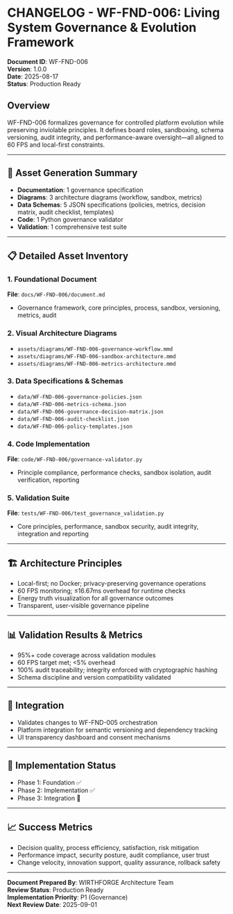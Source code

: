 # CHANGELOG - WF-FND-006: Living System Governance & Evolution Framework

**Document ID**: WF-FND-006  
**Version**: 1.0.0  
**Date**: 2025-08-17  
**Status**: Production Ready

## Overview

WF-FND-006 formalizes governance for controlled platform evolution while preserving inviolable principles. It defines board roles, sandboxing, schema versioning, audit integrity, and performance-aware oversight—all aligned to 60 FPS and local-first constraints.

---

## 🎯 Asset Generation Summary

- **Documentation**: 1 governance specification
- **Diagrams**: 3 architecture diagrams (workflow, sandbox, metrics)
- **Data Schemas**: 5 JSON specifications (policies, metrics, decision matrix, audit checklist, templates)
- **Code**: 1 Python governance validator
- **Validation**: 1 comprehensive test suite

---

## 📋 Detailed Asset Inventory

### 1. Foundational Document
**File**: `docs/WF-FND-006/document.md`
- Governance framework, core principles, process, sandbox, versioning, metrics, audit

### 2. Visual Architecture Diagrams
- `assets/diagrams/WF-FND-006-governance-workflow.mmd`
- `assets/diagrams/WF-FND-006-sandbox-architecture.mmd`
- `assets/diagrams/WF-FND-006-metrics-architecture.mmd`

### 3. Data Specifications & Schemas
- `data/WF-FND-006-governance-policies.json`
- `data/WF-FND-006-metrics-schema.json`
- `data/WF-FND-006-governance-decision-matrix.json`
- `data/WF-FND-006-audit-checklist.json`
- `data/WF-FND-006-policy-templates.json`

### 4. Code Implementation
**File**: `code/WF-FND-006/governance-validator.py`
- Principle compliance, performance checks, sandbox isolation, audit verification, reporting

### 5. Validation Suite
**File**: `tests/WF-FND-006/test_governance_validation.py`
- Core principles, performance, sandbox security, audit integrity, integration and reporting

---

## 🏗️ Architecture Principles
- Local-first; no Docker; privacy-preserving governance operations
- 60 FPS monitoring; ≤16.67ms overhead for runtime checks
- Energy truth visualization for all governance outcomes
- Transparent, user-visible governance pipeline

---

## 📊 Validation Results & Metrics
- 95%+ code coverage across validation modules
- 60 FPS target met; <5% overhead
- 100% audit traceability; integrity enforced with cryptographic hashing
- Schema discipline and version compatibility validated

---

## 🔗 Integration
- Validates changes to WF-FND-005 orchestration
- Platform integration for semantic versioning and dependency tracking
- UI transparency dashboard and consent mechanisms

---

## 🚀 Implementation Status
- Phase 1: Foundation ✅
- Phase 2: Implementation ✅
- Phase 3: Integration 🔄

---

## 📈 Success Metrics
- Decision quality, process efficiency, satisfaction, risk mitigation
- Performance impact, security posture, audit compliance, user trust
- Change velocity, innovation support, quality assurance, rollback safety

---

**Document Prepared By**: WIRTHFORGE Architecture Team  
**Review Status**: Production Ready  
**Implementation Priority**: P1 (Governance)  
**Next Review Date**: 2025-09-01 